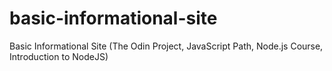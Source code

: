 # basic-informational-site
Basic Informational Site (The Odin Project, JavaScript Path, Node.js Course, Introduction to NodeJS)
